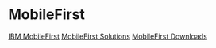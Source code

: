 # MobileFirst
<a href="http://www.ibm.com/mobilefirst/us/en/">IBM MobileFirst</a>
<a href="http://www.ibm.com/mobilefirst/us/en/mobile-solutions/">MobileFirst Solutions</a>
<a href="http://www.ibm.com/mobilefirst/us/en/downloads/">MobileFirst Downloads</a>
